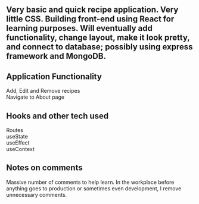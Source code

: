 ## Very basic and quick recipe application. Very little CSS. Building front-end using React for learning purposes. Will eventually add functionality, change layout, make it look pretty, and connect to database; possibly using express framework and MongoDB. 

## Application Functionality
Add, Edit and Remove recipes <br />
Navigate to About page

## Hooks and other tech used
Routes <br />
useState <br />
useEffect <br />
useContext <br />

## Notes on comments

Massive number of comments to help learn. In the workplace before anything goes to production or sometimes even development, I remove unnecessary comments.
